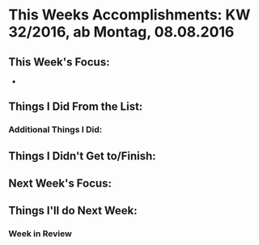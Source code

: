 # This Weeks Accomplishments: KW 32/2016, ab Montag, 08.08.2016



## This Week's Focus:
*


## Things I Did From the List:



### Additional Things I Did:



## Things I Didn't Get to/Finish:




## Next Week's Focus:




## Things I'll do Next Week:




### Week in Review
